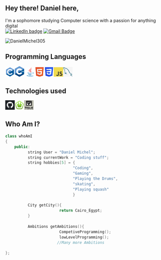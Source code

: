 ## Hey there! Daniel here, 
I'm a sophomore studying Computer science with a passion for anything digital<br>
[![LinkedIn badge](https://img.shields.io/badge/-DanielMichel-blue?style=flat-square&logo=Linkedin&logoColor=white&link=https://www.linkedin.com/in/Daniel-Michel04)](https://www.linkedin.com/in/daniel-michel04/)  [![Gmail Badge](https://img.shields.io/badge/-danielmichel.30504@gmail.com-c14438?style=flat-square&logo=Gmail&logoColor=white&link=mailto:danielmichel.30504@gmail.com)](mailto:asterp04@gmail.com)
<p align="left"> <img src="https://komarev.com/ghpvc/?username=DanielMichel305" alt="DanielMichel305" /> </p>



## Programming Languages
<img src = 'https://github.com/DanielMichel305/DanielMichel305/blob/main/Images/c_original_logo.png' width = '30'/><img src = 'https://github.com/DanielMichel305/DanielMichel305/blob/main/Images/C%2B%2BLogonobg.png' width = '30'/>  <img src = 'https://github.com/DanielMichel305/DanielMichel305/blob/main/Images/java.svg' width = '30'/><img src = 'https://github.com/DanielMichel305/DanielMichel305/blob/main/Images/HTML5_Badge.png' width = '30'/><img src = 'https://github.com/DanielMichel305/DanielMichel305/blob/main/Images/CSS3_logo.png' width = '30'/><img src = 'https://github.com/DanielMichel305/DanielMichel305/blob/main/Images/JavaScript-logo.png' width = '30'/><img src = 'https://github.com/DanielMichel305/DanielMichel305/blob/main/Images/SQL.png' width = '30'/>

## Technologies used

<img src = 'https://github.com/DanielMichel305/DanielMichel305/blob/main/Images/github.png' width = '30'/><img src = 'https://github.com/DanielMichel305/DanielMichel305/blob/main/Images/SFML.png' width = '30'/><img src = 'https://github.com/DanielMichel305/DanielMichel305/blob/main/Images/TGUI.png' width = '30'/>


## Who Am I?

``` C++
class whoAmI
{
    public:
          string User = "Daniel Michel";
          string currentWork = "Coding stuff";
          string hobbies[5] = {
                              "Coding",
                              "Gaming",
                              "Playing the Drums",
                              "skating",
                              "Playing squash"
                              }

          City getCity(){
                        return Cairo_Egypt;
          }

          Ambitions getAmbitions(){
                        CompetiveProgramming();
                        lowLevelProgramming();
                       //Many more Ambitions 

};


```
